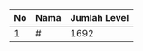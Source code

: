 | No | Nama            | Jumlah Level |
|----|-----------------|--------------|
| 1  | #    |    1692        |
